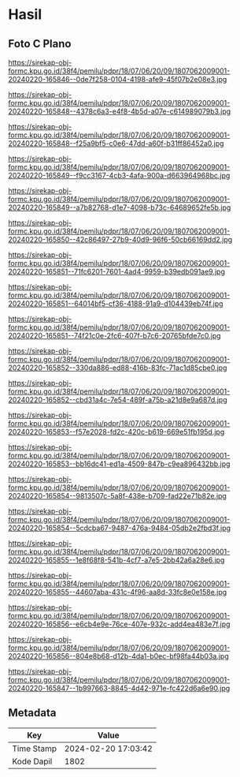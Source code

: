# Hasil

## Foto C Plano

https://sirekap-obj-formc.kpu.go.id/38f4/pemilu/pdpr/18/07/06/20/09/1807062009001-20240220-165846--0de7f258-0104-4198-afe9-45f07b2e08e3.jpg

https://sirekap-obj-formc.kpu.go.id/38f4/pemilu/pdpr/18/07/06/20/09/1807062009001-20240220-165848--4378c6a3-e4f8-4b5d-a07e-c614989079b3.jpg

https://sirekap-obj-formc.kpu.go.id/38f4/pemilu/pdpr/18/07/06/20/09/1807062009001-20240220-165848--f25a9bf5-c0e6-47dd-a60f-b31ff86452a0.jpg

https://sirekap-obj-formc.kpu.go.id/38f4/pemilu/pdpr/18/07/06/20/09/1807062009001-20240220-165849--f9cc3167-4cb3-4afa-900a-d663964968bc.jpg

https://sirekap-obj-formc.kpu.go.id/38f4/pemilu/pdpr/18/07/06/20/09/1807062009001-20240220-165849--a7b82768-d1e7-4098-b73c-64689652fe5b.jpg

https://sirekap-obj-formc.kpu.go.id/38f4/pemilu/pdpr/18/07/06/20/09/1807062009001-20240220-165850--42c86497-27b9-40d9-96f6-50cb66169dd2.jpg

https://sirekap-obj-formc.kpu.go.id/38f4/pemilu/pdpr/18/07/06/20/09/1807062009001-20240220-165851--71fc6201-7601-4ad4-9959-b39edb091ae9.jpg

https://sirekap-obj-formc.kpu.go.id/38f4/pemilu/pdpr/18/07/06/20/09/1807062009001-20240220-165851--64014bf5-cf36-4188-91a9-d104439eb74f.jpg

https://sirekap-obj-formc.kpu.go.id/38f4/pemilu/pdpr/18/07/06/20/09/1807062009001-20240220-165851--74f21c0e-2fc6-407f-b7c6-20765bfde7c0.jpg

https://sirekap-obj-formc.kpu.go.id/38f4/pemilu/pdpr/18/07/06/20/09/1807062009001-20240220-165852--330da886-ed88-416b-83fc-71ac1d85cbe0.jpg

https://sirekap-obj-formc.kpu.go.id/38f4/pemilu/pdpr/18/07/06/20/09/1807062009001-20240220-165852--cbd31a4c-7e54-489f-a75b-a21d8e9a687d.jpg

https://sirekap-obj-formc.kpu.go.id/38f4/pemilu/pdpr/18/07/06/20/09/1807062009001-20240220-165853--f57e2028-fd2c-420c-b619-669e51fb195d.jpg

https://sirekap-obj-formc.kpu.go.id/38f4/pemilu/pdpr/18/07/06/20/09/1807062009001-20240220-165853--bb16dc41-ed1a-4509-847b-c9ea896432bb.jpg

https://sirekap-obj-formc.kpu.go.id/38f4/pemilu/pdpr/18/07/06/20/09/1807062009001-20240220-165854--9813507c-5a8f-438e-b709-fad22e71b82e.jpg

https://sirekap-obj-formc.kpu.go.id/38f4/pemilu/pdpr/18/07/06/20/09/1807062009001-20240220-165854--5cdcba67-9487-476a-9484-05db2e2fbd3f.jpg

https://sirekap-obj-formc.kpu.go.id/38f4/pemilu/pdpr/18/07/06/20/09/1807062009001-20240220-165855--1e8f68f8-541b-4cf7-a7e5-2bb42a6a28e6.jpg

https://sirekap-obj-formc.kpu.go.id/38f4/pemilu/pdpr/18/07/06/20/09/1807062009001-20240220-165855--44607aba-431c-4f96-aa8d-33fc8e0e158e.jpg

https://sirekap-obj-formc.kpu.go.id/38f4/pemilu/pdpr/18/07/06/20/09/1807062009001-20240220-165856--e6cb4e9e-76ce-407e-932c-add4ea483e7f.jpg

https://sirekap-obj-formc.kpu.go.id/38f4/pemilu/pdpr/18/07/06/20/09/1807062009001-20240220-165856--804e8b68-d12b-4da1-b0ec-bf98fa44b03a.jpg

https://sirekap-obj-formc.kpu.go.id/38f4/pemilu/pdpr/18/07/06/20/09/1807062009001-20240220-165847--1b997663-8845-4d42-971e-fc422d6a6e90.jpg


## Metadata

| Key        | Value               |
| ---------- | ------------------- |
| Time Stamp | 2024-02-20 17:03:42 |
| Kode Dapil | 1802                |



